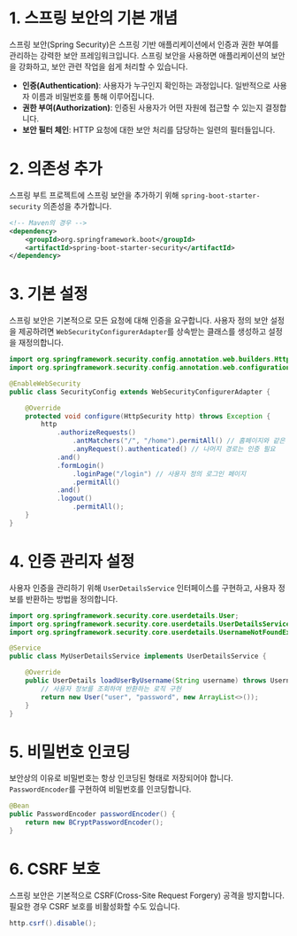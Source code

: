 
# 1. 스프링 보안의 기본 개념
스프링 보안(Spring Security)은 스프링 기반 애플리케이션에서 인증과 권한 부여를 관리하는 강력한 보안 프레임워크입니다. 스프링 보안을 사용하면 애플리케이션의 보안을 강화하고, 보안 관련 작업을 쉽게 처리할 수 있습니다.

- **인증(Authentication)**: 사용자가 누구인지 확인하는 과정입니다. 일반적으로 사용자 이름과 비밀번호를 통해 이루어집니다.
- **권한 부여(Authorization)**: 인증된 사용자가 어떤 자원에 접근할 수 있는지 결정합니다.
- **보안 필터 체인**: HTTP 요청에 대한 보안 처리를 담당하는 일련의 필터들입니다.

# 2. 의존성 추가
스프링 부트 프로젝트에 스프링 보안을 추가하기 위해 `spring-boot-starter-security` 의존성을 추가합니다.

```xml
<!-- Maven의 경우 -->
<dependency>
    <groupId>org.springframework.boot</groupId>
    <artifactId>spring-boot-starter-security</artifactId>
</dependency>
```

# 3. 기본 설정
스프링 보안은 기본적으로 모든 요청에 대해 인증을 요구합니다. 사용자 정의 보안 설정을 제공하려면 `WebSecurityConfigurerAdapter`를 상속받는 클래스를 생성하고 설정을 재정의합니다.

```java
import org.springframework.security.config.annotation.web.builders.HttpSecurity;
import org.springframework.security.config.annotation.web.configuration.WebSecurityConfigurerAdapter;

@EnableWebSecurity
public class SecurityConfig extends WebSecurityConfigurerAdapter {

    @Override
    protected void configure(HttpSecurity http) throws Exception {
        http
            .authorizeRequests()
                .antMatchers("/", "/home").permitAll() // 홈페이지와 같은 특정 경로는 모든 사용자에게 허용
                .anyRequest().authenticated() // 나머지 경로는 인증 필요
            .and()
            .formLogin()
                .loginPage("/login") // 사용자 정의 로그인 페이지
                .permitAll()
            .and()
            .logout()
                .permitAll();
    }
}
```

# 4. 인증 관리자 설정
사용자 인증을 관리하기 위해 `UserDetailsService` 인터페이스를 구현하고, 사용자 정보를 반환하는 방법을 정의합니다.

```java
import org.springframework.security.core.userdetails.User;
import org.springframework.security.core.userdetails.UserDetailsService;
import org.springframework.security.core.userdetails.UsernameNotFoundException;

@Service
public class MyUserDetailsService implements UserDetailsService {

    @Override
    public UserDetails loadUserByUsername(String username) throws UsernameNotFoundException {
        // 사용자 정보를 조회하여 반환하는 로직 구현
        return new User("user", "password", new ArrayList<>());
    }
}
```

# 5. 비밀번호 인코딩
보안상의 이유로 비밀번호는 항상 인코딩된 형태로 저장되어야 합니다. `PasswordEncoder`를 구현하여 비밀번호를 인코딩합니다.

```java
@Bean
public PasswordEncoder passwordEncoder() {
    return new BCryptPasswordEncoder();
}
```

# 6. CSRF 보호
스프링 보안은 기본적으로 CSRF(Cross-Site Request Forgery) 공격을 방지합니다. 필요한 경우 CSRF 보호를 비활성화할 수도 있습니다.

```java
http.csrf().disable();
```



